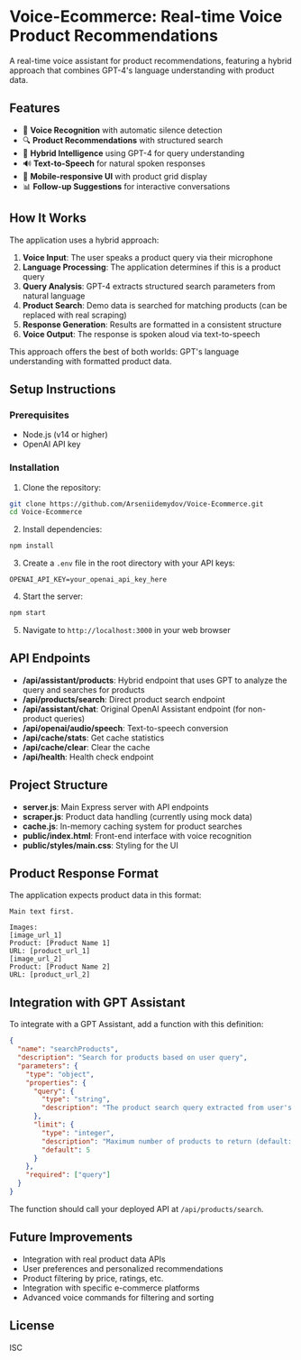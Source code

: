 # Voice-Ecommerce: Real-time Voice Product Recommendations

A real-time voice assistant for product recommendations, featuring a hybrid approach that combines GPT-4's language understanding with product data.

## Features

- 🎤 **Voice Recognition** with automatic silence detection
- 🔍 **Product Recommendations** with structured search
- 🧠 **Hybrid Intelligence** using GPT-4 for query understanding
- 🔊 **Text-to-Speech** for natural spoken responses
- 📱 **Mobile-responsive UI** with product grid display
- 📊 **Follow-up Suggestions** for interactive conversations

## How It Works

The application uses a hybrid approach:

1. **Voice Input**: The user speaks a product query via their microphone
2. **Language Processing**: The application determines if this is a product query 
3. **Query Analysis**: GPT-4 extracts structured search parameters from natural language
4. **Product Search**: Demo data is searched for matching products (can be replaced with real scraping)
5. **Response Generation**: Results are formatted in a consistent structure
6. **Voice Output**: The response is spoken aloud via text-to-speech

This approach offers the best of both worlds: GPT's language understanding with formatted product data.

## Setup Instructions

### Prerequisites
- Node.js (v14 or higher)
- OpenAI API key

### Installation

1. Clone the repository:
```bash
git clone https://github.com/Arseniidemydov/Voice-Ecommerce.git
cd Voice-Ecommerce
```

2. Install dependencies:
```bash
npm install
```

3. Create a `.env` file in the root directory with your API keys:
```
OPENAI_API_KEY=your_openai_api_key_here
```

4. Start the server:
```bash
npm start
```

5. Navigate to `http://localhost:3000` in your web browser

## API Endpoints

- **/api/assistant/products**: Hybrid endpoint that uses GPT to analyze the query and searches for products
- **/api/products/search**: Direct product search endpoint
- **/api/assistant/chat**: Original OpenAI Assistant endpoint (for non-product queries)
- **/api/openai/audio/speech**: Text-to-speech conversion
- **/api/cache/stats**: Get cache statistics
- **/api/cache/clear**: Clear the cache
- **/api/health**: Health check endpoint

## Project Structure

- **server.js**: Main Express server with API endpoints
- **scraper.js**: Product data handling (currently using mock data)
- **cache.js**: In-memory caching system for product searches
- **public/index.html**: Front-end interface with voice recognition
- **public/styles/main.css**: Styling for the UI

## Product Response Format

The application expects product data in this format:

```
Main text first.

Images:
[image_url_1]
Product: [Product Name 1]
URL: [product_url_1]
[image_url_2]
Product: [Product Name 2]
URL: [product_url_2]
```

## Integration with GPT Assistant

To integrate with a GPT Assistant, add a function with this definition:

```json
{
  "name": "searchProducts",
  "description": "Search for products based on user query",
  "parameters": {
    "type": "object",
    "properties": {
      "query": {
        "type": "string",
        "description": "The product search query extracted from user's question"
      },
      "limit": {
        "type": "integer",
        "description": "Maximum number of products to return (default: 5)",
        "default": 5
      }
    },
    "required": ["query"]
  }
}
```

The function should call your deployed API at `/api/products/search`.

## Future Improvements

- Integration with real product data APIs
- User preferences and personalized recommendations
- Product filtering by price, ratings, etc.
- Integration with specific e-commerce platforms
- Advanced voice commands for filtering and sorting

## License

ISC

